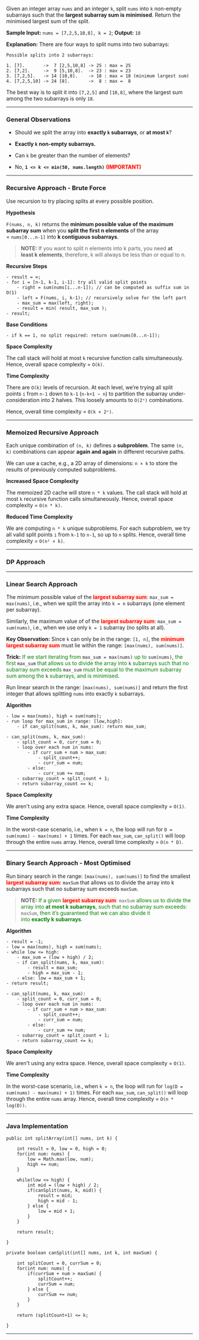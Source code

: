 
Given an integer array `nums` and an integer `k`, split `nums` into `k` non-empty subarrays such that the **largest subarray sum is minimised**. Return the minimised largest sum of the split.

**Sample Input:** `nums = [7,2,5,10,8], k = 2`; **Output:** `18`

**Explanation:** There are four ways to split nums into two subarrays:

```
Possible splits into 2 subarrays:

1. [7].       ->  7 [2,5,10,8] -> 25 : max = 25
2. [7,2].     ->  9 [5,10,8].  -> 23 : max = 23
3. [7,2,5].   -> 14 [10,8].    -> 18 : max = 18 (minimum largest sum)
4. [7,2,5,10] -> 24 [8].       ->  8 : max =  8
```

The best way is to split it into `[7,2,5]` and `[10,8]`, where the largest sum among the two subarrays is only `18`.

---
### General Observations

- Should we split the array into **exactly `k` subarrays**, or **at most `k`**?
- **Exactly `k` non-empty subarrays.**

- Can `k` be greater than the number of elements? 
- No, **`1 <= k <= min(50, nums.length)`** <strong><span style="color: red; background: #FFF1E8">(IMPORTANT)</span></strong>

---
### Recursive Approach - Brute Force

Use recursion to try placing splits at every possible position.

**Hypothesis** 

`F(nums, n, k)` returns the **minimum possible value of the maximum subarray sum** when you **split the first n elements** of the array = `nums[0...n-1]` into **k contiguous subarrays**.

> **NOTE:** If you want to split n elements into k parts, you need **at least k elements**, therefore, k will always be less than or equal to n.

**Recursive Steps**

```
- result = ∞;
- for i = [n-1, k-1, i-1]: try all valid split points
	- right = sum(nums[i...n-1]); // can be computed as suffix sum in O(1)
	- left = F(nums, i, k-1); // recursively solve for the left part
	- max_sum = max(left, right);
	- result = min( result, max_sum );
- result;
```

**Base Conditions**

```
- if k == 1, no split required: return sum(nums[0...n-1]);
```

**Space Complexity** 

The call stack will hold at most `k` recursive function calls simultaneously. Hence, overall space complexity = `O(k)`.

**Time Complexity** 

There are `O(k)` levels of recursion. At each level, we’re trying all split points `i` from `n-1` down to `k-1` (`n-k+1 ~ n`) to partition the subarray under-consideration into 2 halves.  This loosely amounts to `O(2ⁿ)` combinations. 

 Hence, overall time complexity = `O(k × 2ⁿ)`. 

---
### Memoized Recursive Approach

Each unique combination of `(n, k)` defines a **subproblem**. The same `(n, k)` combinations can appear **again and again** in different recursive paths.

We can use a cache, e.g., a 2D array of dimensions: `n × k`  to store the results of previously computed subproblems.

**Increased Space Complexity**

The memoized 2D cache will store `n * k` values. The call stack will hold at most `k` recursive function calls simultaneously. Hence, overall space complexity = `O(n * k)`.

**Reduced Time Complexity**

We are computing `n * k` unique subproblems. For each subproblem, we try all valid split points `i` from `k-1` to `n-1`, so up to `n` splits. Hence, overall time complexity = `O(n² × k)`.

---
### DP Approach

---
### Linear Search Approach

The minimum possible value of the <strong><span style="color: red; background: #FFF1E8">largest subarray sum</span></strong>: `max_sum = max(nums)`, i.e., when we split the array into `k = n` subarrays (one element per subarray). 

Similarly, the maximum value of of the <strong><span style="color: red; background: #FFF1E8">largest subarray sum</span></strong>: `max_sum = sum(nums)`, i.e., when we use only `k = 1` subarray (no splits at all). 

**Key Observation:** Since `k` can only be in the range: `[1, n]`, the <strong><span style="color: red; background: #FFF1E8">minimum largest subarray sum</span></strong> must lie within the range: `[max(nums), sum(nums)]`.

**Trick:** <span style="color: green;">If we start iterating from</span> `max_sum = max(nums)` <span style="color: green;">up to</span>  `sum(nums)`, <span style="color: green;">the first</span> `max_sum` <span style="color: green;">that allows us to divide the array into</span> `k` <span style="color: green;">subarrays such that no subarray sum exceeds</span> `max_sum` <span style="color: green;">must be equal to the maximum subarray sum among the</span> `k` <span style="color: green;">subarrays, and is minimised</span>.

Run linear search in the range: `[max(nums), sum(nums)]` and return the first integer that allows splitting `nums` into exactly `k` subarrays.

**Algorithm**

```
- low = max(nums), high = sum(nums);
- run loop for max_sum in range: [low,high]:
	- if can_split(nums, k, max_sum): return max_sum;
```

```
- can_split(nums, k, max_sum):
	- split_count = 0, curr_sum = 0;
	- loop over each num in nums:
		- if curr_sum + num > max_sum:
			- split_count++;
			- curr_sum = num;
		- else:
			- curr_sum += num;
	- subarray_count = split_count + 1;
	- return subarray_count == k;
```

**Space Complexity**

We aren't using any extra space. Hence, overall space complexity = `O(1)`.

**Time Complexity**

In the worst-case scenario, i.e., when `k = n`, the loop will run for `D = sum(nums) - max(nums) + 1` times. For each `max_sum`, `can_split()` will loop through the entire `nums` array. Hence, overall time complexity = `O(n * D)`.

---
### Binary Search Approach - Most Optimised

Run binary search in the range: `[max(nums), sum(nums)]` to find the smallest <strong><span style="color: red; background: #FFF1E8">largest subarray sum</span></strong>: `maxSum` that allows us to divide the array into k subarrays such that no subarray sum exceeds `maxSum`.

> **NOTE:** <span style="color: green;">If a given </span><strong><span style="color: red; background: #FFF1E8">largest subarray sum</span></strong>: `maxSum` <span style="color:green;">allows us to  divide the array into <strong>at most k subarrays</strong>, such that no subarray sum exceeds</span>: `maxSum`<span style="color:green;">, then it’s guaranteed that we can also divide it into <strong>exactly k subarrays</strong></span>.

**Algorithm**

```
- result = -1;
- low = max(nums), high = sum(nums);
- while low <= high:
	- max_sum = (low + high) / 2;
	- if can_split(nums, k, max_sum): 
		- result = max_sum;
		- high = max_sum - 1;
	- else: low = max_sum + 1;
- return result;
```

```
- can_split(nums, k, max_sum):
	- split_count = 0, curr_sum = 0;
	- loop over each num in nums:
		- if curr_sum + num > max_sum:
			- split_count++;
			- curr_sum = num;
		- else:
			- curr_sum += num;
	- subarray_count = split_count + 1;
	- return subarray_count <= k;
```

**Space Complexity**

We aren't using any extra space. Hence, overall space complexity = `O(1)`.

**Time Complexity**

In the worst-case scenario, i.e., when `k = n`, the loop will run for `log(D = sum(nums) - max(nums) + 1)` times. For each `max_sum`, `can_split()` will loop through the entire `nums` array. Hence, overall time complexity = `O(n * log(D))`.

---
### Java Implementation

```
public int splitArray(int[] nums, int k) {

	int result = 0, low = 0, high = 0;
	for(int num: nums) {
		low = Math.max(low, num);
		high += num;
	}

	while(low <= high) {
		int mid = (low + high) / 2;
		if(canSplit(nums, k, mid)) {
			result = mid;
			high = mid - 1;
		} else {
			low = mid + 1;
		}
	}

	return result;

}
```

```
private boolean canSplit(int[] nums, int k, int maxSum) {
	
	int splitCount = 0, currSum = 0;
	for(int num: nums) {
		if(currSum + num > maxSum) {
			splitCount++;
			currSum = num;
		} else {
			currSum += num;
		}
	}

	return (splitCount+1) <= k;

}
```

---


